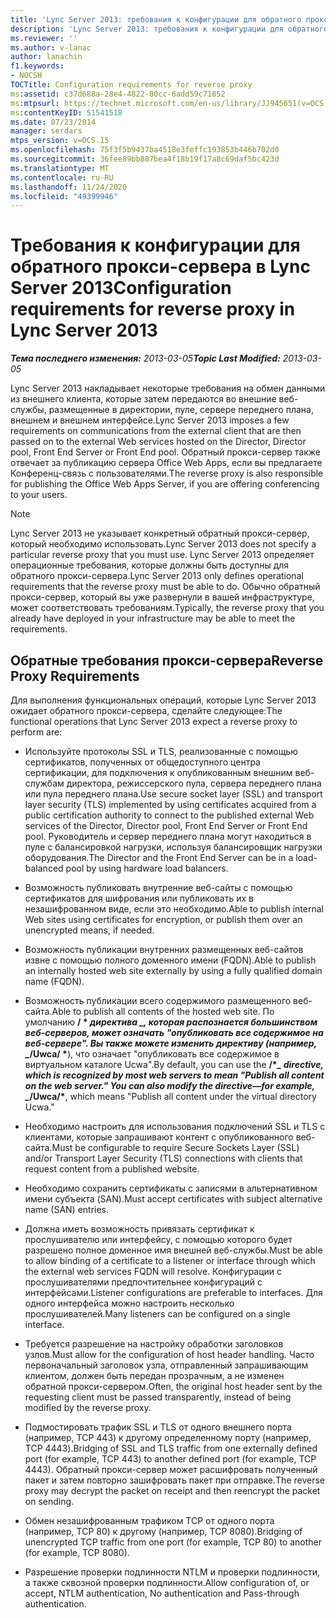 ```yaml
---
title: 'Lync Server 2013: требования к конфигурации для обратного прокси-сервера'
description: 'Lync Server 2013: требования к конфигурации для обратного прокси-сервера.'
ms.reviewer: ''
ms.author: v-lanac
author: lanachin
f1.keywords:
- NOCSH
TOCTitle: Configuration requirements for reverse proxy
ms:assetid: c37d688a-28e4-4822-80cc-6add59c71052
ms:mtpsurl: https://technet.microsoft.com/en-us/library/JJ945651(v=OCS.15)
ms:contentKeyID: 51541518
ms.date: 07/23/2014
manager: serdars
mtps_version: v=OCS.15
ms.openlocfilehash: 75f3f5b9437ba4518e3feffc193853b446b702d0
ms.sourcegitcommit: 36fee89bb887bea4f18b19f17a8c69daf5bc423d
ms.translationtype: MT
ms.contentlocale: ru-RU
ms.lasthandoff: 11/24/2020
ms.locfileid: "49399946"
---
```

# <a name="configuration-requirements-for-reverse-proxy-in-lync-server-2013"></a><span data-ttu-id="ec688-103">Требования к конфигурации для обратного прокси-сервера в Lync Server 2013</span><span class="sxs-lookup"><span data-stu-id="ec688-103">Configuration requirements for reverse proxy in Lync Server 2013</span></span>

<div data-xmlns="http://www.w3.org/1999/xhtml">

<div class="topic" data-xmlns="http://www.w3.org/1999/xhtml" data-msxsl="urn:schemas-microsoft-com:xslt" data-cs="https://msdn.microsoft.com/">

<div data-asp="https://msdn2.microsoft.com/asp">



</div>

<div id="mainSection">

<div id="mainBody"><span data-ttu-id="ec688-104">

<span> </span></span><span class="sxs-lookup"><span data-stu-id="ec688-104">

<span> </span></span></span>

<span data-ttu-id="ec688-105">_**Тема последнего изменения:** 2013-03-05_</span><span class="sxs-lookup"><span data-stu-id="ec688-105">_**Topic Last Modified:** 2013-03-05_</span></span>

<span data-ttu-id="ec688-106">Lync Server 2013 накладывает некоторые требования на обмен данными из внешнего клиента, которые затем передаются во внешние веб-службы, размещенные в директории, пуле, сервере переднего плана, внешнем и внешнем интерфейсе.</span><span class="sxs-lookup"><span data-stu-id="ec688-106">Lync Server 2013 imposes a few requirements on communications from the external client that are then passed on to the external Web services hosted on the Director, Director pool, Front End Server or Front End pool.</span></span> <span data-ttu-id="ec688-107">Обратный прокси-сервер также отвечает за публикацию сервера Office Web Apps, если вы предлагаете Конференц-связь с пользователями.</span><span class="sxs-lookup"><span data-stu-id="ec688-107">The reverse proxy is also responsible for publishing the Office Web Apps Server, if you are offering conferencing to your users.</span></span>

<div>


> [!NOTE]  
> <span data-ttu-id="ec688-108">Lync Server 2013 не указывает конкретный обратный прокси-сервер, который необходимо использовать.</span><span class="sxs-lookup"><span data-stu-id="ec688-108">Lync Server 2013 does not specify a particular reverse proxy that you must use.</span></span> <span data-ttu-id="ec688-109">Lync Server 2013 определяет операционные требования, которые должны быть доступны для обратного прокси-сервера.</span><span class="sxs-lookup"><span data-stu-id="ec688-109">Lync Server 2013 only defines operational requirements that the reverse proxy must be able to do.</span></span> <span data-ttu-id="ec688-110">Обычно обратный прокси-сервер, который вы уже развернули в вашей инфраструктуре, может соответствовать требованиям.</span><span class="sxs-lookup"><span data-stu-id="ec688-110">Typically, the reverse proxy that you already have deployed in your infrastructure may be able to meet the requirements.</span></span>



</div>

<div>

## <a name="reverse-proxy-requirements"></a><span data-ttu-id="ec688-111">Обратные требования прокси-сервера</span><span class="sxs-lookup"><span data-stu-id="ec688-111">Reverse Proxy Requirements</span></span>

<span data-ttu-id="ec688-112">Для выполнения функциональных операций, которые Lync Server 2013 ожидает обратного прокси-сервера, сделайте следующее:</span><span class="sxs-lookup"><span data-stu-id="ec688-112">The functional operations that Lync Server 2013 expect a reverse proxy to perform are:</span></span>

  - <span data-ttu-id="ec688-113">Используйте протоколы SSL и TLS, реализованные с помощью сертификатов, полученных от общедоступного центра сертификации, для подключения к опубликованным внешним веб-службам директора, режиссерского пула, сервера переднего плана или пула переднего плана.</span><span class="sxs-lookup"><span data-stu-id="ec688-113">Use secure socket layer (SSL) and transport layer security (TLS) implemented by using certificates acquired from a public certification authority to connect to the published external Web services of the Director, Director pool, Front End Server or Front End pool.</span></span> <span data-ttu-id="ec688-114">Руководитель и сервер переднего плана могут находиться в пуле с балансировкой нагрузки, используя балансировщик нагрузки оборудования.</span><span class="sxs-lookup"><span data-stu-id="ec688-114">The Director and the Front End Server can be in a load-balanced pool by using hardware load balancers.</span></span>

  - <span data-ttu-id="ec688-115">Возможность публиковать внутренние веб-сайты с помощью сертификатов для шифрования или публиковать их в незашифрованном виде, если это необходимо.</span><span class="sxs-lookup"><span data-stu-id="ec688-115">Able to publish internal Web sites using certificates for encryption, or publish them over an unencrypted means, if needed.</span></span>

  - <span data-ttu-id="ec688-116">Возможность публикации внутренних размещенных веб-сайтов извне с помощью полного доменного имени (FQDN).</span><span class="sxs-lookup"><span data-stu-id="ec688-116">Able to publish an internally hosted web site externally by using a fully qualified domain name (FQDN).</span></span>

  - <span data-ttu-id="ec688-117">Возможность публикации всего содержимого размещенного веб-сайта.</span><span class="sxs-lookup"><span data-stu-id="ec688-117">Able to publish all contents of the hosted web site.</span></span> <span data-ttu-id="ec688-118">По умолчанию **/ \* *директива _, которая распознается большинством веб-серверов, может означать "опубликовать все содержимое на веб-сервере". Вы также можете изменить директиву (например, _*/Uwca/ \***), что означает "опубликовать все содержимое в виртуальном каталоге Ucwa".</span><span class="sxs-lookup"><span data-stu-id="ec688-118">By default, you can use the **/\**_ directive, which is recognized by most web servers to mean "Publish all content on the web server." You can also modify the directive—for example, _*/Uwca/\***, which means "Publish all content under the virtual directory Ucwa."</span></span>

  - <span data-ttu-id="ec688-119">Необходимо настроить для использования подключений SSL и TLS с клиентами, которые запрашивают контент с опубликованного веб-сайта.</span><span class="sxs-lookup"><span data-stu-id="ec688-119">Must be configurable to require Secure Sockets Layer (SSL) and/or Transport Layer Security (TLS) connections with clients that request content from a published website.</span></span>

  - <span data-ttu-id="ec688-120">Необходимо сохранить сертификаты с записями в альтернативном имени субъекта (SAN).</span><span class="sxs-lookup"><span data-stu-id="ec688-120">Must accept certificates with subject alternative name (SAN) entries.</span></span>

  - <span data-ttu-id="ec688-121">Должна иметь возможность привязать сертификат к прослушивателю или интерфейсу, с помощью которого будет разрешено полное доменное имя внешней веб-службы.</span><span class="sxs-lookup"><span data-stu-id="ec688-121">Must be able to allow binding of a certificate to a listener or interface through which the external web services FQDN will resolve.</span></span> <span data-ttu-id="ec688-122">Конфигурации с прослушивателями предпочтительнее конфигураций с интерфейсами.</span><span class="sxs-lookup"><span data-stu-id="ec688-122">Listener configurations are preferable to interfaces.</span></span> <span data-ttu-id="ec688-123">Для одного интерфейса можно настроить несколько прослушивателей.</span><span class="sxs-lookup"><span data-stu-id="ec688-123">Many listeners can be configured on a single interface.</span></span>

  - <span data-ttu-id="ec688-124">Требуется разрешение на настройку обработки заголовков узлов.</span><span class="sxs-lookup"><span data-stu-id="ec688-124">Must allow for the configuration of host header handling.</span></span> <span data-ttu-id="ec688-125">Часто первоначальный заголовок узла, отправленный запрашивающим клиентом, должен быть передан прозрачным, а не изменен обратной прокси-сервером.</span><span class="sxs-lookup"><span data-stu-id="ec688-125">Often, the original host header sent by the requesting client must be passed transparently, instead of being modified by the reverse proxy.</span></span>

  - <span data-ttu-id="ec688-126">Подмостировать трафик SSL и TLS от одного внешнего порта (например, TCP 443) к другому определенному порту (например, TCP 4443).</span><span class="sxs-lookup"><span data-stu-id="ec688-126">Bridging of SSL and TLS traffic from one externally defined port (for example, TCP 443) to another defined port (for example, TCP 4443).</span></span> <span data-ttu-id="ec688-127">Обратный прокси-сервер может расшифровать полученный пакет и затем повторно зашифровать пакет при отправке.</span><span class="sxs-lookup"><span data-stu-id="ec688-127">The reverse proxy may decrypt the packet on receipt and then reencrypt the packet on sending.</span></span>

  - <span data-ttu-id="ec688-128">Обмен незашифрованным трафиком TCP от одного порта (например, TCP 80) к другому (например, TCP 8080).</span><span class="sxs-lookup"><span data-stu-id="ec688-128">Bridging of unencrypted TCP traffic from one port (for example, TCP 80) to another (for example, TCP 8080).</span></span>

  - <span data-ttu-id="ec688-129">Разрешение проверки подлинности NTLM и проверки подлинности, а также сквозной проверки подлинности.</span><span class="sxs-lookup"><span data-stu-id="ec688-129">Allow configuration of, or accept, NTLM authentication, No authentication and Pass-through authentication.</span></span>

<span data-ttu-id="ec688-130"></div>

</div>

<span> </span>

</div>

</div>

</span><span class="sxs-lookup"><span data-stu-id="ec688-130"></div>

</div>

<span> </span>

</div>

</div>

</span></span></div>

